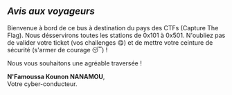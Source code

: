 ## *Avis aux voyageurs*

Bienvenue à bord de ce bus à destination du pays des CTFs (Capture The Flag). Nous désservirons toutes les stations de 0x101 à 0x501.
N'oubliez pas de valider votre ticket (vos challenges :yum:) et de mettre votre ceinture de sécurité (s'armer de courage :sleeping:)  ! 

Nous vous souhaitons une agréable traversée !

**N'Famoussa Kounon NANAMOU**,  
Votre cyber-conducteur.
